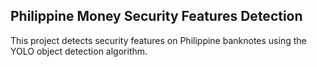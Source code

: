 ## Philippine Money Security Features Detection
This project detects security features on Philippine banknotes using the YOLO object detection algorithm.

